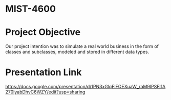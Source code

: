 # MIST-4600

# Project Objective

Our project intention was to simulate a real world business in the form of classes and subclasses, modeled and stored in different data types.

# Presentation Link
https://docs.google.com/presentation/d/1PN3xGlqFlFOEXuaW_raM9IPSFl1A270lyabDhvC6WZY/edit?usp=sharing
